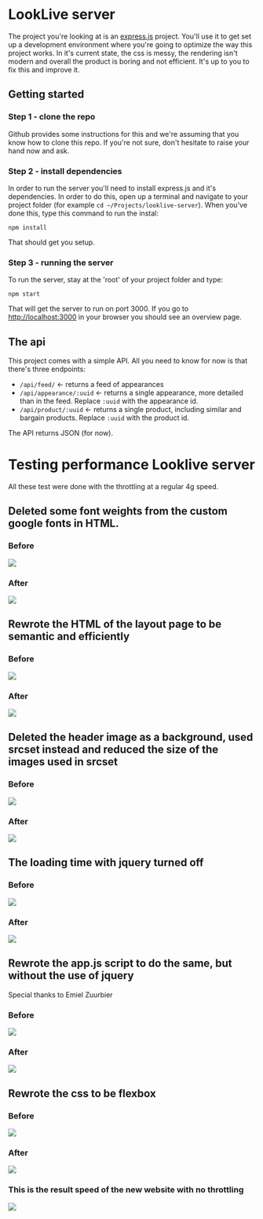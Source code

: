 # LookLive server

The project you're looking at is an [express.js](http://expressjs.com) project. You'll use it to get set up a development environment where you're
going to optimize the way this project works. In it's current state, the css is messy, the rendering isn't modern and
overall the product is boring and not efficient. It's up to you to fix this and improve it.

## Getting started

### Step 1 - clone the repo
Github provides some instructions for this and we're assuming that you know how to clone this repo. If you're not sure,
don't hesitate to raise your hand now and ask.

### Step 2 - install dependencies
In order to run the server you'll need to install express.js and it's dependencies. In order to do this, open up a 
terminal and navigate to your project folder (for example `cd ~/Projects/looklive-server`). When you've done this, type
this command to run the instal:

```
npm install
```

That should get you setup.

### Step 3 - running the server
To run the server, stay at the 'root' of your project folder and type:

```
npm start
```

That will get the server to run on port 3000. If you go to [http://localhost:3000](http://localhost:3000) in your browser
you should see an overview page.

## The api

This project comes with a simple API. All you need to know for now is that there's three endpoints:

* `/api/feed/` <- returns a feed of appearances
* `/api/appearance/:uuid` <- returns a single appearance, more detailed than in the feed. Replace `:uuid` with the 
appearance id.
* `/api/product/:uuid` <- returns a single product, including similar and bargain products. Replace `:uuid` with the 
product id.

The API returns JSON (for now).

<html>
    <body>
        <h1> Testing performance Looklive server </h1> 
        <article>
            <p>All these test were done with the throttling at a regular 4g speed. </p>
        </article>
        <h2>Deleted some font weights from the custom google fonts in HTML.</h2>
        <h3>Before</h3>
        <img src="public/images/test2.png">
        <h3>After</h3>
        <img src="public/images/test1.png">
        <h2>Rewrote the HTML of the layout page to be semantic and 
            efficiently</h2>
        <h3>Before</h3>
        <img src="public/images/test1.png">
        <h3>After</h3>
        <img src="public/images/test3.png">
        <h2>Deleted the header image as a background, used srcset instead and reduced the size of the images used in srcset</h2>
        <h3>Before</h3>
        <img src="public/images/test3.png">
        <h3>After</h3>
        <img src="public/images/test4.png">
        <h2>The loading time with jquery turned off</h2>
        <h3>Before</h3>
        <img src="public/images/test5.png">
        <h3>After</h3>
        <img src="public/images/test4.png">
        <h2>Rewrote the app.js script to do the same, but without the use of jquery</h2>
        <p>Special thanks to Emiel Zuurbier</p>
        <h3>Before</h3>
        <img src="public/images/test4.png">
        <h3>After</h3>
        <img src="public/images/test6.png">
        <h2>Rewrote the css to be flexbox</h2>
        <h3>Before</h3>
        <img src="public/images/test6.png">
        <h3>After</h3>
        <img src="public/images/test7.png">
        <h3>This is the result speed of the new website with no throttling</h3>
        <img src="public/images/test8.png">
    </body>
</html>

